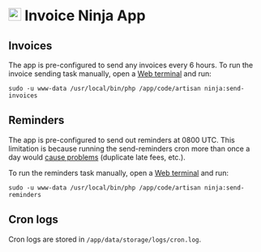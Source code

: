 # <img src="/documentation/img/invoiceninja-logo.png" width="25px"> Invoice Ninja App

## Invoices

The app is pre-configured to send any invoices every 6 hours. To run the invoice
sending task manually, open a [Web terminal](/documentation/apps#web-terminal) and run:

```
sudo -u www-data /usr/local/bin/php /app/code/artisan ninja:send-invoices
```

## Reminders

The app is pre-configured to send out reminders at 0800 UTC. This limitation
is because running the send-reminders cron more than once a day would
[cause problems](https://github.com/invoiceninja/invoiceninja/issues/1921#issuecomment-368806883)
(duplicate late fees, etc.).

To run the reminders task manually, open a [Web terminal](/documentation/apps#web-terminal) and run:

```
sudo -u www-data /usr/local/bin/php /app/code/artisan ninja:send-reminders
```

## Cron logs

Cron logs are stored in `/app/data/storage/logs/cron.log`.


